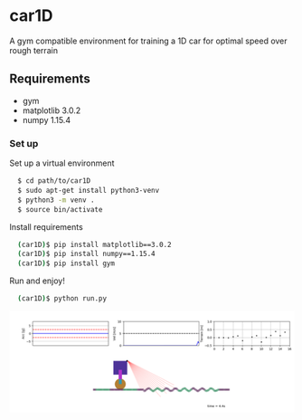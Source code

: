 # car1D
A gym compatible environment for training a 1D car for optimal speed over rough terrain

## Requirements
  - gym
  - matplotlib 3.0.2
  - numpy 1.15.4

### Set up

Set up a virtual environment

```sh
  $ cd path/to/car1D
  $ sudo apt-get install python3-venv
  $ python3 -m venv .
  $ source bin/activate
```  


Install requirements

```sh
  (car1D)$ pip install matplotlib==3.0.2
  (car1D)$ pip install numpy==1.15.4
  (car1D)$ pip install gym
``` 

Run and enjoy!

```sh
  (car1D)$ python run.py
``` 
![alt text](https://github.com/izzys/car1D/blob/master/car1D.png)
